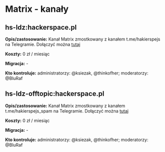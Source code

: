 # Matrix - kanały
## hs-ldz:hackerspace.pl

**Opis/zastosowanie:** Kanał Matrix zmostkowany z kanałem t.me/hakierspejs na Telegramie. Dołączyć można [tutaj](https://matrix.to/#/#hs-ldz:hackerspace.pl)

**Koszty:** 0 zł / miesiąc

**Migracja:** -

**Kto kontroluje:** administratorzy: @ksiezak, @thinkofher; moderatorzy: @BluRaf

## hs-ldz-offtopic:hackerspace.pl

**Opis/zastosowanie:** Kanał Matrix zmostkowany z kanałem t.me/hakierspejs_spam na Telegramie. Dołączyć można [tutaj](https://matrix.to/#/#hs-ldz-offtopic:hackerspace.pl)

**Koszty:** 0 zł / miesiąc

**Migracja:** -

**Kto kontroluje:** administratorzy: @ksiezak, @thinkofher; moderatorzy: @BluRaf
